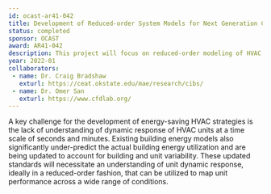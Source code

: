 ```yaml
---
id: ocast-ar41-042
title: Development of Reduced-order System Models for Next Generation Comfort Cooling Equipment
status: completed
sponsor: OCAST
award: AR41-042
description: This project will focus on reduced-order modeling of HVAC units using both experimental research and first-principle model-based analysis. 
year: 2022-01
collaborators:
 - name: Dr. Craig Bradshaw
   exturl: https://ceat.okstate.edu/mae/research/cibs/
 - name: Dr. Omer San
   exturl: https://www.cfdlab.org/
---
```

A key challenge for the development of energy-saving HVAC strategies is the lack of understanding of dynamic response of HVAC units at a time scale of seconds and minutes. Existing building energy models also significantly under-predict the actual building energy utilization and are being updated to account for building and unit variability. These updated standards will necessitate an understanding of unit dynamic response, ideally in a reduced-order fashion, that can be utilized to map unit performance across a wide range of conditions.